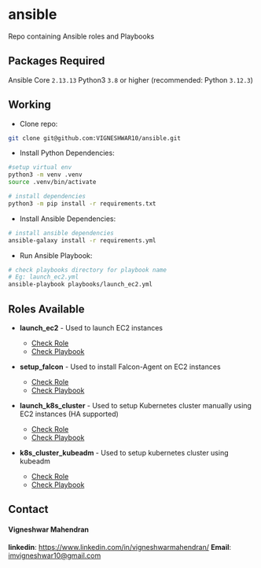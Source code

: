 # ansible
Repo containing Ansible roles and Playbooks

## Packages Required
Ansible Core `2.13.13`
Python3 `3.8` or higher (recommended: Python `3.12.3`)

## Working
* Clone repo:
```sh
git clone git@github.com:VIGNESHWAR10/ansible.git
```
* Install Python Dependencies:
```sh
#setup virtual env
python3 -m venv .venv
source .venv/bin/activate

# install dependencies
python3 -m pip install -r requirements.txt
```
* Install Ansible Dependencies:
```sh
# install ansible dependencies
ansible-galaxy install -r requirements.yml
```

* Run Ansible Playbook:
```sh
# check playbooks directory for playbook name
# Eg: launch_ec2.yml
ansible-playbook playbooks/launch_ec2.yml
```

## Roles Available

* <b>launch_ec2</b> - Used to launch EC2 instances
  * [Check Role](roles/launch_ec2/README.md) 
  * [Check Playbook](playbooks/launch_ec2.yml)

* <b>setup_falcon</b> - Used to install Falcon-Agent on EC2 instances 
  * [Check Role](roles/setup_falcon/README.md) 
  * [Check Playbook](playbooks/setup_falcon.yml)

* <b>launch_k8s_cluster</b> - Used to setup Kubernetes cluster manually using EC2 instances (HA supported)
  * [Check Role](roles/launch_k8s_cluster/README.md) 
  * [Check Playbook](playbooks/launch_k8s_cluster.yml)

* <b>k8s_cluster_kubeadm</b> - Used to setup kubernetes cluster using kubeadm
  * [Check Role](roles/k8s_cluster_kubeadm/README.md)
  * [Check Playbook](playbooks/launch_k8s-cluster_kubeadm.yml)

## Contact

#### Vigneshwar Mahendran 
<b>linkedin</b>: https://www.linkedin.com/in/vigneshwarmahendran/
<b>Email</b>: imvigneshwar10@gmail.com